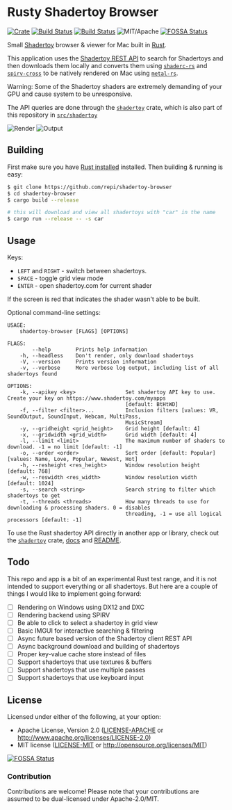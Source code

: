 # Rusty Shadertoy Browser

[![Crate](https://img.shields.io/crates/v/shadertoy-browser.svg)](https://crates.io/crates/shadertoy-browser)
[![Build Status](https://travis-ci.org/repi/shadertoy-browser.svg?branch=master)](https://travis-ci.org/repi/shadertoy-browser)
[![Build Status](https://ci.appveyor.com/api/projects/status/ayr854h0a0eqqrfh/branch/master?svg=true)](https://ci.appveyor.com/project/repi/shadertoy-browser)
![MIT/Apache](https://img.shields.io/badge/license-MIT%2FApache-blue.svg)
[![FOSSA Status](https://app.fossa.io/api/projects/git%2Bgithub.com%2Frepi%2Fshadertoy-browser.svg?type=shield)](https://app.fossa.io/projects/git%2Bgithub.com%2Frepi%2Fshadertoy-browser?ref=badge_shield)

Small [Shadertoy](http://shadertoy.com) browser & viewer for Mac built in [Rust](https://www.rust-lang.org).

This application uses the [Shadertoy REST API](http://shadertoy.com/api) to search for Shadertoys and then downloads them locally and converts them using [`shaderc-rs`](https://crates.io/crates/shaderc) and [`spirv-cross`](https://crates.io/crates/spirv_cross) to be natively rendered on Mac using [`metal-rs`](https://crates.io/crates/metal-rs).

Warning: Some of the Shadertoy shaders are extremely demanding of your GPU and cause system to be unresponsive.

The API queries are done through the [`shadertoy`](https://crates.io/crates/shadertoy) crate, which is also part of this repository in [`src/shadertoy`](src/shadertoy)

![Render](https://raw.githubusercontent.com/repi/shadertoy-browser/master/screenshots/render.jpg?token=ABNEZC2kS8a8LqdI5bfJVYkojB7RNz83ks5aWQlAwA%3D%3D)
![Output](https://raw.githubusercontent.com/repi/shadertoy-browser/master/screenshots/output.jpg?token=ABNEZDsvhrXMegCZ4Zy6IaWT4gNDsojOks5aWQkcwA%3D%3D)

## Building

First make sure you have [Rust installed](https://www.rust-lang.org/en-US/install.html) installed.
Then building & running is easy:

```sh
$ git clone https://github.com/repi/shadertoy-browser
$ cd shadertoy-browser
$ cargo build --release

# this will download and view all shadertoys with "car" in the name
$ cargo run --release -- -s car
```

## Usage

Keys:

- `LEFT` and `RIGHT` - switch between shadertoys.
- `SPACE` - toggle grid view mode
- `ENTER` - open shadertoy.com for current shader

If the screen is red that indicates the shader wasn't able to be built.

Optional command-line settings:

```text
USAGE:
    shadertoy-browser [FLAGS] [OPTIONS]

FLAGS:
        --help        Prints help information
    -h, --headless    Don't render, only download shadertoys
    -V, --version     Prints version information
    -v, --verbose     More verbose log output, including list of all shadertoys found

OPTIONS:
    -k, --apikey <key>                Set shadertoy API key to use. Create your key on https://www.shadertoy.com/myapps
                                      [default: BtHtWD]
    -f, --filter <filter>...          Inclusion filters [values: VR, SoundOutput, SoundInput, Webcam, MultiPass,
                                      MusicStream]
    -y, --gridheight <grid_height>    Grid height [default: 4]
    -x, --gridwidth <grid_width>      Grid width [default: 4]
    -l, --limit <limit>               The maximum number of shaders to download. -1 = no limit [default: -1]
    -o, --order <order>               Sort order [default: Popular]  [values: Name, Love, Popular, Newest, Hot]
    -h, --resheight <res_height>      Window resolution height [default: 768]
    -w, --reswidth <res_width>        Window resolution width [default: 1024]
    -s, --search <string>             Search string to filter which shadertoys to get
    -t, --threads <threads>           How many threads to use for downloading & processing shaders. 0 = disables
                                      threading, -1 = use all logical processors [default: -1]
```

To use the Rust shadertoy API directly in another app or library, check out the [`shadertoy`](https://crates.io/crates/shadertoy) crate, [docs](http://docs.rs/shadertoy) and [README](src/shadertoy/README.MD).

## Todo

This repo and app is a bit of an experimental Rust test range, and it is not intended to support everything or all shadertoys. But here are a couple of things I would like to implement going forward:

- [ ] Rendering on Windows using DX12 and DXC
- [ ] Rendering backend using SPIRV
- [ ] Be able to click to select a shadertoy in grid view
- [ ] Basic IMGUI for interactive searching & filtering
- [ ] Async future based version of the Shadertoy client REST API
- [ ] Async background download and building of shadertoys
- [ ] Proper key-value cache store instead of files
- [ ] Support shadertoys that use textures & buffers
- [ ] Support shadertoys that use multiple passes
- [ ] Support shadertoys that use keyboard input

## License

Licensed under either of the following, at your option:

- Apache License, Version 2.0 ([LICENSE-APACHE](LICENSE-APACHE) or http://www.apache.org/licenses/LICENSE-2.0)
- MIT license ([LICENSE-MIT](LICENSE-MIT) or http://opensource.org/licenses/MIT)

[![FOSSA Status](https://app.fossa.io/api/projects/git%2Bgithub.com%2Frepi%2Fshadertoy-browser.svg?type=large)](https://app.fossa.io/projects/git%2Bgithub.com%2Frepi%2Fshadertoy-browser?ref=badge_large)

### Contribution

Contributions are welcome! Please note that your contributions are assumed to be dual-licensed under Apache-2.0/MIT.
